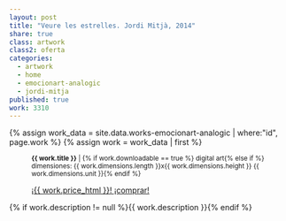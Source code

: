 ```yaml
---
layout: post
title: "Veure les estrelles. Jordi Mitjà, 2014"
share: true
class: artwork
class2: oferta
categories:
  - artwork
  - home
  - emocionart-analogic
  - jordi-mitja
published: true
work: 3310
---
```


{% assign work_data = site.data.works-emocionart-analogic | where:"id", page.work %}
{% assign work = work_data | first %}
<figure class="text-center">
	<div class="padding-artwork-container">
		<div class="embed-container embed-container_9-16">
			<core-image sizing="cover" class="core-image-size" preload fade src="{{ work.featured_src }}"></core-image>	
		</div>
	</div>
	<figcaption>
		<p><small><strong>{{ work.title }}</strong> | {% if work.downloadable == true %} digital art{% else if %} dimensiones: {{ work.dimensions.length }}x{{ work.dimensions.height }} {{ work.dimensions.unit }}{% endif %}</small></p>
		<p><a href="{{ work.permalink }}" class="btn btn-primary btn-lg">¡{{ work.price_html }}! ¡comprar! <i class="fa fa-credit-card"></i></a></p>
	</figcaption>
</figure>
<!--more-->
{% if work.description != null %}{{ work.description }}{% endif %}
